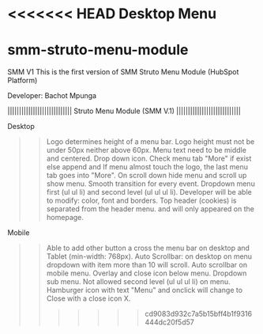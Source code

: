<<<<<<< HEAD
Desktop Menu
=======

# smm-struto-menu-module
SMM V1
This is the first version of SMM Struto Menu Module (HubSpot Platform)

Developer: Bachot Mpunga

||||||||||||||||||||||||||||
Struto Menu Module (SMM V.1)
||||||||||||||||||||||||||||

Desktop
>> Logo determines height of a menu bar.
>> Logo height must not be under 50px neither above 60px.
>> Menu text need to be middle and centered.
>> Drop down icon.
>> Check menu tab "More" if exist else append and If menu almost touch the logo, the last menu tab goes into "More".
>> On scroll down hide menu and scroll up show menu.
>> Smooth transition for every event.
>> Dropdown menu first (ul ul li) and second level (ul ul ul li).
>> Developer will be able to modify: color, font and borders.
>> Top header (cookies) is separated from the header menu.
   and will only appeared on the homepage.

Mobile
>> Able to add other button a cross the menu bar on desktop and Tablet (min-width: 768px).
>> Auto Scrollbar: on desktop on menu dropdown with item more than 10 will scroll.
>> Auto scrollbar on mobile menu.
>> Overlay and close icon below menu.
>> Dropdown sub menu.
>> Not allowed second level (ul ul ul li) on menu.
>> Hamburger icon with text "Menu" and onclick will change to Close with a close icon X.
>>>>>>> cd9083d932c7a5b15bff4b1f9316444dc20f5d57
